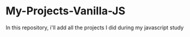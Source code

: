 # My-Projects-Vanilla-JS
 In this repository, i'll add all the projects I did during my javascript study
